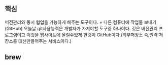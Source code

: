 ## 핵심
버전관리와 동시 협업을 가능하게 해주는 도구이다. + 다른 컴퓨터에 작업물 보내기(GitHub)
오늘날 git사용능력은 개발자가 가져야할 도구중 하나이다.
깃은 버전관리 프로그램이고 이깃을 웹사이트에 올릴수있게 한것이 GitHub이다.(외부저장소 즉,원격 저장소를 대신만들어주는 서비스이다.)

## brew
